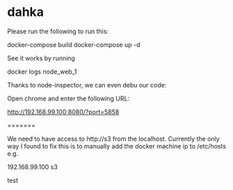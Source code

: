 # dahka

Please run the following to run this:

docker-compose build
docker-compose  up -d

See it works by running

docker logs node_web_1


Thanks to node-inspector, we can even debu our code:

Open chrome and enter the following URL:

http://192.168.99.100:8080/?port=5858


=======

We need to have access to http://s3 from the localhost. Currently the only way I found to fix this is to manually add the docker machine ip to /etc/hosts e.g.

192.168.99.100 s3


test
